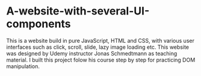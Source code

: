 # A-website-with-several-UI-components
This is a website build in pure JavaScript, HTML and CSS, with various user interfaces such as click, scroll, slide, lazy image loading etc. 
This website was designed by Udemy instructor Jonas Schmedtmann as teaching material. 
I built this project folow his course step by step for practicing DOM manipulation.  
